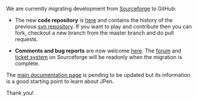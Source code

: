 We are currently migrating development from [Sourceforge](http://sourceforge.net/projects/jpen/) to GitHub:

* The new **code repository** is [here](https://github.com/nicarran/jpen) and contains the history of the previous [svn repository](https://sourceforge.net/p/jpen/code/). If you want to play and contribute then you can fork, checkout a new branch from the master branch and do pull requests. 

* **Comments and bug reports** are now welcome [here](https://github.com/nicarran/jpen/issues). The [forum](https://sourceforge.net/p/jpen/discussion/753961/) and [ticket system](https://sourceforge.net/p/jpen/_list/tickets) on Sourceforge will be readonly when the migration is complete.

The [main documentation page](http://jpen.sf.net) is pending to be updated but its information is a good starting point to learn about JPen.

Thank you!